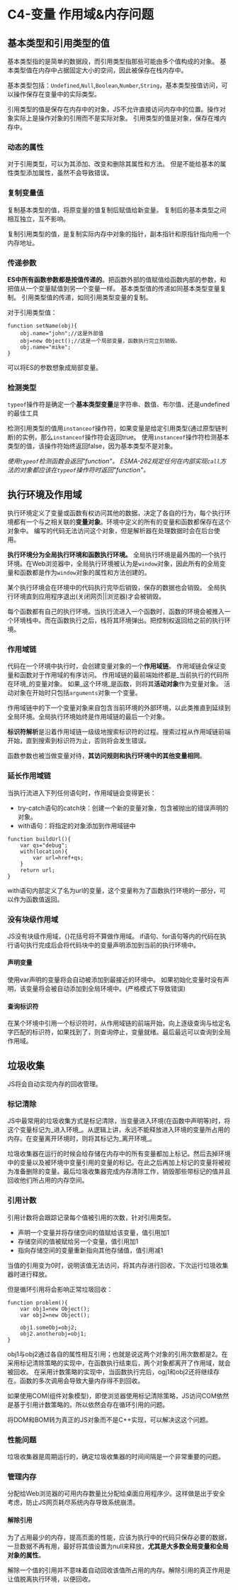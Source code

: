 # C4-变量 作用域&内存问题

## 基本类型和引用类型的值

基本类型指的是简单的数据段，而引用类型指那些可能由多个值构成的对象。 基本类型值在内存中占据固定大小的空间，因此被保存在栈内存中。

基本类型包括：`Undefined`,`Null`,`Boolean`,`Number`,`String`，基本类型按值访问，可以操作保存在变量中的实际类型。

引用类型的值是保存在内存中的对象，JS不允许直接访问内存中的位置。操作对象实际上是操作对象的引用而不是实际对象。 引用类型的值是对象，保存在堆内存中。

### 动态的属性

对于引用类型，可以为其添加、改变和删除其属性和方法。 但是不能给基本的属性类型添加属性，虽然不会导致错误。

### 复制变量值

复制基本类型的值，将原变量的值复制后赋值给新变量。 复制后的基本类型之间相互独立，互不影响。

复制引用类型的值，是复制实际内存中对象的指针，副本指针和原指针指向用一个内存地址。

### 传递参数

**ES中所有函数参数都是按值传递的**。把函数外部的值赋值给函数内部的参数，和把值从一个变量赋值到另一个变量一样。 基本类型值的传递如同基本类型变量复制。 引用类型值的传递，如同引用类型变量的复制。

对于引用类型值：

```text
function setName(obj){
    obj.name="john";//这是外部值
    obj=new Object();//这是一个局部变量，函数执行完立刻销毁。
    obj.name="mike";
}
```

可以将ES的参数想象成局部变量。

### 检测类型

`typeof`操作符是确定一个**基本类型变量**是字符串、数值、布尔值、还是undefined的最佳工具

检测引用类型的值用`instanceof`操作符，如果变量是给定引用类型\(通过原型链判断\)的实例，那么`instanceof`操作符会返回true。 使用`instanceof`操作符检测基本类型的值，该操作符始终返回false，因为基本类型不是对象。

_使用`typeof`检测函数会返回"function"。_ _ESMA-262规定任何在内部实现`call`方法的对象都应该在`typeof`操作符时返回"function"。_

## 执行环境及作用域

执行环境定义了变量或函数有权访问其他的数据，决定了各自的行为，每个执行环境都有一个与之相关联的**变量对象**。环境中定义的所有的变量和函数都保存在这个对象中。 编写的代码无法访问这个对象，但是解析器在处理数据时会在后台使用。

**执行环境分为全局执行环境和函数执行环境。** 全局执行环境是最外围的一个执行环境。在Web浏览器中，全局执行环境被认为是`window`对象，因此所有的全局变量和函数都是作为`window`对象的属性和方法创建的。

某个执行环境会在环境中的代码执行完毕后销毁，保存的数据也会销毁。 全局执行环境直到应用程序退出\(关闭网页\|\|浏览器\)才会被销毁。

每个函数都有自己的执行环境。当执行流进入一个函数时，函数的环境会被推入一个环境栈中。而在函数执行之后，栈将其环境弹出。把控制权返回给之前的执行环境。

### 作用域链

代码在一个环境中执行时，会创建变量对象的一个**作用域链**。 作用域链会保证变量和函数对于作用域的有序访问。 作用域链的最前端始终都是_当前执行的代码所在环境_的变量对象。 如果_这个环境_是函数，则将其**活动对象**作为变量对象。 活动对象在开始时只包括`arguments`对象一个变量。

作用域链中的下一个变量对象来自包含当前环境的外部环境，以此类推直到延续到全局环境。全局执行环境始终是作用域链的最后一个对象。

**标识符解析**是沿着作用域链一级级地搜索标识符的过程。搜索过程从作用域链前端开始，直到搜索到标识符为止，否则将会发生错误。

函数参数也被当做变量对待，**其访问规则和执行环境中的其他变量相同**。

### 延长作用域链

当执行流进入下列任何语句时，作用域链会变得更长：

* try-catch语句的catch块：创建一个新的变量对象，包含被抛出的错误声明的对象。
* with语句：将指定的对象添加到作用域链中

```text
function buildUrl(){
    var qs="debug";
    with(location){
        var url=href+qs;
    }
    return url;
}
```

with语句内部定义了名为url的变量，这个变量称为了函数执行环境的一部分，可以作为函数值返回。

### 没有块级作用域

JS没有块级作用域，{}花括号将不算做作用域。 if语句、for语句等内的代码在执行语句执行完成后会将代码块中的变量声明添加到当前的执行环境中。

#### 声明变量

使用var声明的变量将会自动被添加到最接近的环境中。 如果初始化变量时没有声明，该变量将会被自动添加到全局环境中。\(严格模式下导致错误\)

#### 查询标识符

在某个环境中引用一个标识符时，从作用域链的前端开始，向上逐级查询与给定名字匹配的标识符，如果找到了，则查询停止，变量就绪。最后最远可以查询到全局作用域。

## 垃圾收集

JS将会自动实现内存的回收管理。

### 标记清除

JS中最常用的垃圾收集方式是标记清除，当变量进入环境\(在函数中声明等\)时，将这个变量标记为_进入环境_。从逻辑上讲，永远不能释放进入环境的变量所占用的内存。在变量离开环境时，则将其标记为_离开环境_。

垃圾收集器在运行的时候会给存储在内存中的所有变量都加上标记。然后去掉环境中的变量以及被环境中变量引用的变量的标记。在此之后再加上标记的变量将被视为准备删除的变量。最后垃圾收集器完成内存清除工作，销毁那些带标记的值并且回收他们所占用的内存空间。

### 引用计数

引用计数将会跟踪记录每个值被引用的次数，针对引用类型。

* 声明一个变量并将存储空间的值赋给该变量，值引用加1
* 存储空间的值被赋给另一个变量，值引用加1
* 指向存储空间的变量重新指向其他存储值，值引用减1

当值的引用变为0时，说明该值无法访问，将其内存进行回收，下次运行垃圾收集器时进行释放。

但是循环引用将会影响正常垃圾回收：

```text
function problem(){
    var obj1=new Object();
    var obj2=new Object();

    obj1.someObj=obj2;
    obj2.anotherobj=obj1;
}
```

obj1与obj2通过各自的属性相互引用；也就是说这两个对象的引用次数都是2。在采用标记清除策略的实现中，在函数执行结束后，两个对象都离开了作用域，就会被回收。 在采用计数策略的实现中，当函数执行完后，ogj1和obj2还将继续存在。函数的多次调用会导致大量内存得不到回收。

如果使用COM\(组件对象模型\)，即使浏览器使用标记清除策略，JS访问COM依然是基于引用计数策略的。所以依然会存在循环引用的问题。

将DOM和BOM转为真正的JS对象而不是C++实现，可以解决这这个问题。

### 性能问题

垃圾收集器是周期运行的，确定垃圾收集器的时间间隔是一个非常重要的问题。

### 管理内存

分配给Web浏览器的可用内存数量比分配给桌面应用程序少。这样做是出于安全考虑，防止JS网页耗尽系统内存导致系统崩溃。

#### 解除引用

为了占用最少的内存，提高页面的性能，应该为执行中的代码只保存必要的数据，一旦数据不再有用，最好将其值设置为null来释放，**尤其是大多数全局变量和全局对象的属性**。

解除一个值的引用并不意味着自动回收该值所占用的内存。解除引用的真正作用是让值脱离执行环境，以便回收。

